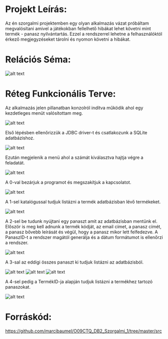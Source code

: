 # Projekt Leírás:

Az én szorgalmi projektemben egy olyan alkalmazás vázat próbáltam megvalósítani amivel a játékokban fellelhető hibákat lehet követni mint termék - panasz nyilvántartás. Ezzel a rendszerrel lehetne a felhasználóktól érkező megjegyzéseket tárolni és nyomon követni a hibákat. 

# Relációs Séma:

![alt text](https://github.com/marcibaumel/O09CTQ_DB2_Szorgalmi_1/blob/master/schema.PNG)

# Réteg Funkcionális Terve:

Az alkalmazás jelen pillanatban konzolról indítva működik ahol egy kezdetleges menüt valósítottam meg. 

![alt text](https://github.com/marcibaumel/O09CTQ_DB2_Szorgalmi_1/blob/master/menu.PNG)

Első lépésben ellenőrizzük a JDBC driver-t és csatlakozunk a SQLite adatbázishoz.

![alt text](https://github.com/marcibaumel/O09CTQ_DB2_Szorgalmi_1/blob/master/connect.PNG)

Ezután megjelenik a  menü ahol a számát kiválasztva hajtja végre a feladatát. 

![alt text](https://github.com/marcibaumel/O09CTQ_DB2_Szorgalmi_1/blob/master/menu.PNG)

A 0-val bezárjuk a programot és megszakítjuk a kapcsolatot.

![alt text](https://github.com/marcibaumel/O09CTQ_DB2_Szorgalmi_1/blob/master/dis.PNG)

A 1-sel katalógussal tudjuk listázni a termék adatbázisban lévő termékeket.

![alt text](https://github.com/marcibaumel/O09CTQ_DB2_Szorgalmi_1/blob/master/termekLista.PNG)

A 2-sel be tudunk nyújtani egy panaszt amit az adatbázisban mentünk el. Először is meg kell adnunk a termék kódját, az email címet, a panasz címét, a panasz bővebb leírását és végül, hogy a panasz mikor lett felfedezve. A PanaszID-t a rendszer magától generálja és a dátum formátumot is ellenőrzi a rendszer. 

![alt text](https://github.com/marcibaumel/O09CTQ_DB2_Szorgalmi_1/blob/master/panasz.PNG)

A 3-sal az eddigi összes panaszt ki tudjuk listázni az adatbázisból. 

![alt text](https://github.com/marcibaumel/O09CTQ_DB2_Szorgalmi_1/blob/master/pl1.PNG)
![alt text](https://github.com/marcibaumel/O09CTQ_DB2_Szorgalmi_1/blob/master/pl2.PNG)
![alt text](https://github.com/marcibaumel/O09CTQ_DB2_Szorgalmi_1/blob/master/pl3.PNG)

A 4-sel pedig a TermékID-ja alapján tudjuk listázni a termékhez tartozó panaszokat. 

![alt text](https://github.com/marcibaumel/O09CTQ_DB2_Szorgalmi_1/blob/master/pl44.PNG)

# Forráskód:
https://github.com/marcibaumel/O09CTQ_DB2_Szorgalmi_1/tree/master/src

